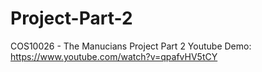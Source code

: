 # Project-Part-2
COS10026 - The Manucians Project Part 2
Youtube Demo: https://www.youtube.com/watch?v=qpafvHV5tCY
